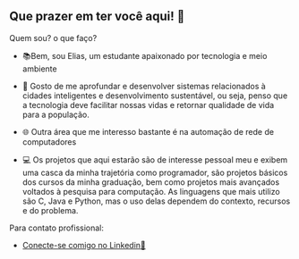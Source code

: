 ## Que prazer em ter você aqui! 👋

Quem sou? o que faço?

- 📚Bem, sou Elias, um estudante apaixonado por tecnologia e meio ambiente
  
- 🍃 Gosto de me aprofundar e desenvolver sistemas relacionados à cidades inteligentes e desenvolvimento sustentável, ou seja, penso que a tecnologia deve facilitar nossas vidas e retornar qualidade de vida para a população.

- 🌐 Outra área que me interesso bastante é na automação de rede de computadores

- 💻 Os projetos que aqui estarão são de interesse pessoal meu e exibem uma casca da minha trajetória como programador, são projetos básicos dos cursos da minha graduação, bem como projetos mais avançados voltados à pesquisa para computação. As linguagens que mais utilizo são C, Java e Python, mas o uso delas dependem do contexto, recursos e do problema.
  
Para contato profissional:
- [Conecte-se comigo no Linkedin🤝](https://www.linkedin.com/in/eliasemanuel31/)
  
